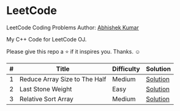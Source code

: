# LeetCode
LeetCode Coding Problems
Author: <a href="https://github.com/qazwsxedcrfv12">Abhishek Kumar</a>

My C++ Code for LeetCode OJ.

Please give this repo a ⭐️ if it inspires you. Thanks. ☺️

<table>
        <thead>
            <tr>
                <th>#</th>
                <th>Title</th>
                <th>Difficulty</th>
                <th>Solution</th>
            </tr>
        </thead>
        <tbody>
            <tr>
                <td>1</td>
                <td>Reduce Array Size to The Half</td>
                <td>Medium</td>
                <td><a
                        href="https://github.com/qazwsxedcrfv12/LeetCode/blob/main/1338.%20Reduce%20Array%20Size%20to%20The%20Half/a.md">Solution</a>
                </td>
                </tr>
                <tr>
                 <td>2</td>
                <td>Last Stone Weight</td>
                <td>Easy</td>
                <td><a
                        href="https://github.com/qazwsxedcrfv12/LeetCode/blob/main/1046.%20Last%20Stone%20Weight/a.md">Solution</a>
                </td>
            </tr>
            <tr>
                    <td>3</td>
                    <td>Relative Sort Array</td>
                    <td>Medium</td>
                     <td><a href="https://github.com/qazwsxedcrfv12/LeetCode/blob/main/1122.%20Relative%20Sort%20Array/a.md">Solution</a></td>
        </tbody>
    </table>
